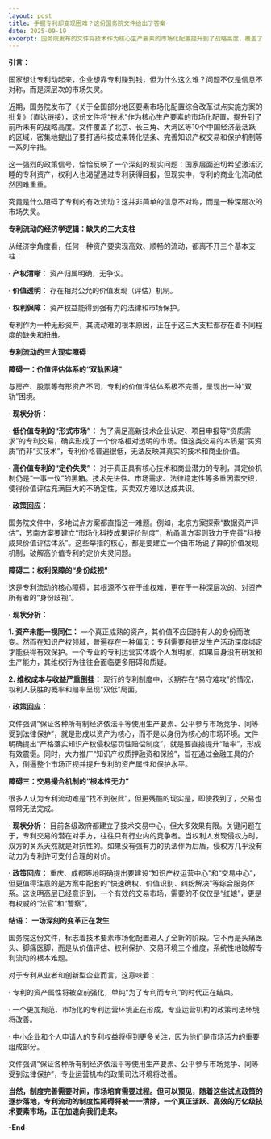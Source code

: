 ```yaml
---
layout: post
title: 手握专利却变现困难？这份国务院文件给出了答案
date: 2025-09-19
excerpt: 国务院发布的文件将技术作为核心生产要素的市场化配置提升到了战略高度，覆盖了中国经济最活跃的区域，并提出了打通科技成果转化链条、完善知识产权交易和保护机制等举措。文章分析了专利流动难的根本原因，包括价值评估体系的双轨困境、权利保障的身份歧视以及交易撮合机制的根本性无力，并探讨了政策层面的回应和解决方案。
---
```

**引言：**

国家想让专利动起来，企业想靠专利赚到钱，但为什么这么难？问题不仅是信息不对称，而是深层次的市场失灵。

近期，国务院发布了《关于全国部分地区要素市场化配置综合改革试点实施方案的批复》（直达链接），这份文件将“技术”作为核心生产要素的市场化配置，提升到了前所未有的战略高度。文件覆盖了北京、长三角、大湾区等10个中国经济最活跃的区域，密集地提出了要打通科技成果转化链条、完善知识产权交易和保护机制等一系列举措。

这一强烈的政策信号，恰恰反映了一个深刻的现实问题：国家层面迫切希望激活沉睡的专利资产，权利人也渴望通过专利获得回报，但现实中，专利的商业化流动依然困难重重。

究竟是什么阻碍了专利的有效流动？这并非简单的信息不对称，而是一种深层次的市场失灵。

**专利流动的经济学逻辑：缺失的三大支柱**

从经济学角度看，任何一种资产要实现高效、顺畅的流动，都离不开三个基本支柱：

**· 产权清晰：** 资产归属明确，无争议。

**· 价值透明：** 存在相对公允的价值发现（评估）机制。

**· 权利保障：** 资产权益能得到强有力的法律和市场保护。

专利作为一种无形资产，其流动难的根本原因，正在于这三大支柱都存在着不同程度的缺失和扭曲。

**专利流动的三大现实障碍**

**障碍一：价值评估体系的“双轨困境”**

与房产、股票等有形资产不同，专利的价值评估体系极不完善，呈现出一种“双轨”困境。

**· 现状分析：**

**· 低价值专利的“形式市场”：** 为了满足高新技术企业认定、项目申报等“资质需求”的专利交易，确实形成了一个价格相对透明的市场。但这类交易的本质是“买资质”而非“买技术”，专利价格普遍很低，无法反映其真实的技术和商业价值。

**· 高价值专利的“定价失灵”：** 对于真正具有核心技术和商业潜力的专利，其定价机制仍是“一事一议”的黑箱。技术先进性、市场需求、法律稳定性等多重因素交织，使得价值评估充满巨大的不确定性，买卖双方难以达成共识。

**· 政策回应：**

国务院文件中，多地试点方案都直指这一难题。例如，北京方案探索“数据资产评估”，苏南方案要建立“市场化科技成果评价制度”，杭甬温方案则致力于完善“科技成果价值评估体系”。这些举措的核心，都是要建立一个由市场说了算的价值发现机制，破解高价值专利的定价失灵问题。

**障碍二：权利保障的“身份歧视”**

这是专利流动的核心障碍，其根源不仅在于维权难，更在于一种深层次的、对资产所有者的“身份歧视”。

**· 现状分析：**

**1\. 资产未能一视同仁：** 一个真正成熟的资产，其价值不应因持有人的身份而改变。然而在知识产权领域，普遍存在一种偏见：专利需要和研发生产活动深度绑定才能获得有效保护。一个专业的专利运营实体或个人发明家，如果自身没有研发和生产能力，其维权行为往往会面临更多阻碍和质疑。

**2\. 维权成本与收益严重倒挂：** 现行的专利制度中，长期存在“易守难攻”的情况，权利人获胜的概率和赔率呈现“双低”局面。

**· 政策回应：**

文件强调“保证各种所有制经济依法平等使用生产要素、公平参与市场竞争、同等受到法律保护”，就是形成以资产为核心，而不是以身份为核心的市场环境。文件明确提出“严格落实知识产权侵权惩罚性赔偿制度”，就是要直接提升“赔率”，形成有效震慑。同时，大力推广“知识产权质押融资和保险”，旨在通过金融工具的介入，倒逼整个市场正视并提升专利的资产属性和保护水平。

**障碍三：交易撮合机制的“根本性无力”**

很多人认为专利流动难是“找不到彼此”，但更残酷的现实是，即使找到了，交易也常常无法完成。

**· 现状分析：** 目前各级政府都建立了技术交易中心，但大多效果有限。关键问题在于，专利交易的潜在对手方，往往只有行业内的竞争者。当权利人发现侵权方时，双方的关系天然就是对抗性的。如果没有强有力的执法作为后盾，侵权方几乎没有动力为专利许可支付合理的对价。

**· 政策回应：** 重庆、成都等地明确提出要建设“知识产权运营中心”和“交易中心”，但更值得注意的是方案中配套的“快速确权、价值识别、纠纷解决”等综合服务体系。这说明高层已经意识到，一个有效的交易市场，需要的不仅仅是“红娘”，更是有权威的“法官”和“警察”。

**结语：** **一场深刻的变革正在发生**

国务院这份文件，标志着技术要素市场化配置进入了全新的阶段。它不再是头痛医头、脚痛医脚，而是从价值评估、权利保护、交易环境三个维度，系统性地破解专利流动的根本难题。

对于专利从业者和创新型企业而言，这意味着：

· 专利的资产属性将被空前强化，单纯“为了专利而专利”的时代正在结束。

· 一个更加规范、市场化的专利运营环境正在形成，专业运营机构的政策司法环境将改善。

· 中小企业和个人申请人的专利权益将得到更多关注，因为他们是市场活力的重要组成部分。

文件强调“保证各种所有制经济依法平等使用生产要素、公平参与市场竞争、同等受到法律保护”，专业运营机构的政策司法环境将改善。

**当然，制度完善需要时间，市场培育需要过程。但可以预见，随着这些试点政策的逐步落地，专利流动的制度性障碍将被一一清除，一个真正活跃、高效的万亿级技术要素市场，正在加速向我们走来。**

**-End-**